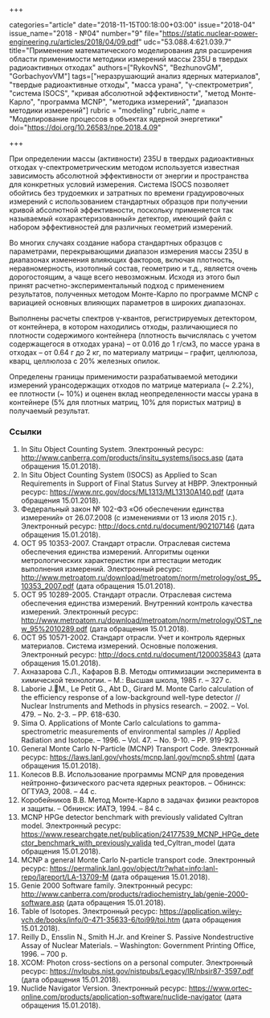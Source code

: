 +++

categories="article"
date="2018-11-15T00:18:00+03:00"
issue="2018-04"
issue_name="2018 - №04"
number="9"
file="https://static.nuclear-power-engineering.ru/articles/2018/04/09.pdf"
udc="53.088.4:621.039.7"
title="Применение математического моделирования для расширения области применимости методики измерений массы 235U в твердых радиоактивных отходах"
authors=["RykovNS", "BezhunovGM", "GorbachyovVM"]
tags=["неразрушающий анализ ядерных материалов", "твердые радиоактивные отходы", "масса урана", "γ-спектрометрия", "система ISOCS", "кривая абсолютной эффективности", "метод Монте-Карло", "программа MCNP", "методика измерений", "диапазон методики измерений"]
rubric = "modeling"
rubric_name = "Моделирование процессов в объектах ядерной энергетики"
doi="https://doi.org/10.26583/npe.2018.4.09"

+++

При определении массы (активности) 235U в твердых радиоактивных отходах γ-спектрометрическим методом используется известная зависимость абсолютной эффективности от энергии и пространства для конкретных условий измерения. Система ISOCS позволяет обойтись без трудоемких и затратных по времени градуировочных измерений с использованием стандартных образцов при получении кривой абсолютной эффективности, поскольку применяется так называемый «охарактеризованный» детектор, имеющий файл с набором эффективностей для различных геометрий измерений.

Во многих случаях создание набора стандартных образцов с параметрами, перекрывающими диапазон измерения массы 235U в диапазонах изменения влияющих факторов, включая плотность, неравномерность, изотопный состав, геометрию и т.д., является очень дорогостоящим, а чаще всего невозможным. Исходя из этого был принят расчетно-экспериментальный подход с применением результатов, полученных методом Монте-Карло по программе MCNP с вариацией основных влияющих параметров в широких диапазонах.

Выполнены расчеты спектров γ-квантов, регистрируемых детектором, от контейнера, в котором находились отходы, различающиеся по плотности содержимого контейнера (плотность вычислялась с учетом содержащегося в отходах урана) – от 0.016 до 1 г/см3, по массе урана в отходах – от 0.64 г до 2 кг, по материалу матрицы – графит, целлюлоза, кварц, целлюлоза с 20% железных опилок.

Определены границы применимости разрабатываемой методики измерений урансодержащих отходов по матрице материала (~ 2.2%), ее плотности (~ 10%) и оценен вклад неопределенности массы урана в контейнере (5% для плотных матриц, 10% для пористых матриц) в получаемый результат.

### Ссылки

1. In Situ Object Counting System. Электронный ресурс: http://www.canberra.com/products/insitu_systems/isocs.asp (дата обращения 15.01.2018).
2. In Situ Object Counting System (ISOCS) as Applied to Scan Requirements in Support of Final Status Survey at HBPP. Электронный ресурс: https://www.nrc.gov/docs/ML1313/ML13130A140.pdf (дата обращения 15.01.2018).
3. Федеральный закон № 102-ФЗ «Об обеспечении единства измерений» от 26.07.2008 (с изменениями от 13 июля 2015 г.). Электронный ресурс: http://docs.cntd.ru/document/902107146 (дата обращения 15.01.2018).
4. ОСТ 95 10353-2007. Стандарт отрасли. Отраслевая система обеспечения единства измерений. Алгоритмы оценки метрологических характеристик при аттестации методик выполнения измерений. Электронный ресурс: http://www.metroatom.ru/download/metroatom/norm/metrology/ost_95_10353_2007.pdf (дата обращения 15.01.2018).
5. ОСТ 95 10289-2005. Стандарт отрасли. Отраслевая система обеспечения единства измерений. Внутренний контроль качества измерений. Электронный ресурс: http://www.metroatom.ru/download/metroatom/norm/metrology/OST_new_95%2010289.pdf (дата обращения 15.01.2018).
6. ОСТ 95 10571-2002. Стандарт отрасли. Учет и контроль ядерных материалов. Система измерений. Основные положения. Электронный ресурс: http://docs.cntd.ru/document/1200035843 (дата обращения 15.01.2018).
7. Ахназарова С.Л., Кафаров В.В. Методы оптимизации эксперимента в химической технологии. – М.: Высшая школа, 1985 г. – 327 c.
8. Laborie J.M., Le Petit G., Abt D., Girard M. Monte Carlo calculation of the efficiency response of a low-background well-type detector // Nuclear Instruments and Methods in physics research. – 2002. – Vol. 479. – No. 2-3. – PP. 618-630.
9. Sima O. Applications of Monte Carlo calculations to gamma-spectrometric measurements of environmental samples // Applied Radiation and Isotope. – 1996. – Vol. 47. – No. 9-10. – PP. 919-923.
10. General Monte Carlo N-Particle (MCNP) Transport Code. Электронный ресурс: https://laws.lanl.gov/vhosts/mcnp.lanl.gov/mcnp5.shtml (дата обращения 15.01.2018).
11. Колесов В.В. Использование программы MCNP для проведения нейтронно-физического расчета ядерных реакторов. – Обнинск: ОГТУАЭ, 2008. – 44 с.
12. Коробейников В.В. Метод Монте-Карло в задачах физики реакторов и защиты. – Обнинск: ИАТЭ, 1994. – 84 с.
13. MCNP HPGe detector benchmark with previously validated Cyltran model. Электронный ресурс: https://www.researchgate.net/publication/24177539_MCNP_HPGe_detector_benchmark_with_previously_valida ted_Cyltran_model (дата обращения 15.01.2018).
14. MCNP a general Monte Carlo N-particle transport code. Электронный ресурс: https://permalink.lanl.gov/object/tr?what=info:lanl-repo/lareport/LA-13709-M (дата обращения 15.01.2018).
15. Genie 2000 Software family. Электронный ресурс: http://www.canberra.com/products/radiochemistry_lab/genie-2000-software.asp (дата обращения 15.01.2018).
16. Table of Isotopes. Электронный ресурс: https://application.wiley-vch.de/books/info/0-471-35633-6/toi99/toi.htm (дата обращения 15.01.2018).
17. Reilly D., Ensslin N., Smith H.Jr. and Kreiner S. Passive Nondestructive Assay of Nuclear Materials. – Washington: Government Printing Office, 1996. – 700 p.
18. XCOM: Photon cross-sections on a personal computer. Электронный ресурс: https://nvlpubs.nist.gov/nistpubs/Legacy/IR/nbsir87-3597.pdf (дата обращения 15.01.2018).
19. Nuclide Navigator Version. Электронный ресурс: https://www.ortec-online.com/products/application-software/nuclide-navigator (дата обращения 15.01.2018).